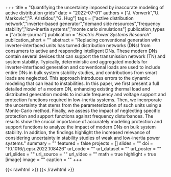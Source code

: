 +++
title = "Quantifying the uncertainty imposed by inaccurate modeling of active distribution grids"
date = "2022-07-01"
authors = ["J. Vorwerk","U. Markovic","P. Aristidou","G. Hug"]
tags = ["active distribution network","inverter-based generator","demand side resources","frequency stability","low-inertia systems","monte carlo simulations"]
publication_types = ["article-journal"]
publication = "_Electric Power Systems Research_"
publication_short = ""
abstract = "Replacing conventional generation with inverter-interfaced units has turned distribution networks (DNs) from consumers to active and responding intelligent DNs. These modern DNs contain several devices that can support the transmission network (TN) and system stability. Typically, deterministic and aggregated models for inverter-interfaced generation and conventional loads are used to include entire DNs in bulk system stability studies, and contributions from smart loads are neglected. This approach introduces errors to the dynamic modeling that can lead to instabilities. In this paper, we first present a full detailed model of a modern DN, enhancing existing thermal load and distributed generation models to include frequency and voltage support and protection functions required in low-inertia systems. Then, we incorporate the uncertainty that stems from the parameterization of such units using a Monte-Carlo method. Finally, we assess the impact of neglecting specific protection and support functions against frequency disturbances. The results show the crucial importance of accurately modeling protection and support functions to analyze the impact of modern DNs on bulk system stability. In addition, the findings highlight the increased relevance of considering uncertainty in stability studies of weak and low-inertia power systems."
summary = ""
featured = false
projects = []
slides = ""
doi = "10.1016/j.epsr.2022.108426"
url_code = ""
url_dataset = ""
url_poster = ""
url_slides = ""
url_source = ""
url_video = ""
math = true
highlight = true
[image]
image = ""
caption = ""
+++

{{< rawhtml >}}
<a href="https://plu.mx/plum/a/?doi=10.1016/j.epsr.2022.108426" class="plumx-details"></a>
{{< /rawhtml >}}
